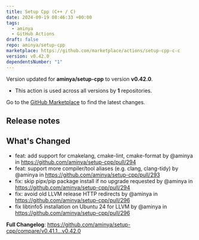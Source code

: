 ```yaml
---
title: Setup Cpp (C++ / C)
date: 2024-09-19 08:46:33 +00:00
tags:
  - aminya
  - GitHub Actions
draft: false
repo: aminya/setup-cpp
marketplace: https://github.com/marketplace/actions/setup-cpp-c-c
version: v0.42.0
dependentsNumber: "1"
---
```



Version updated for **aminya/setup-cpp** to version **v0.42.0**.
- This action is used across all versions by **1** repositories.

Go to the [GitHub Marketplace](https://github.com/marketplace/actions/setup-cpp-c-c) to find the latest changes.

## Release notes

## What's Changed
* feat: add support for cmakelang, cmake-lint, cmake-format by @aminya in https://github.com/aminya/setup-cpp/pull/294
* feat: support more compiler/tool aliases (e.g. clang, clang-tidy) by @aminya in https://github.com/aminya/setup-cpp/pull/293
* fix: skip pipx/pip package install if no upgrade requested  by @aminya in https://github.com/aminya/setup-cpp/pull/294
* fix: avoid old LLVM release HTTP redirects by @aminya in https://github.com/aminya/setup-cpp/pull/296
* fix libtinfo5 installation on Ubuntu 24 for LLVM by @aminya in https://github.com/aminya/setup-cpp/pull/296


**Full Changelog**: https://github.com/aminya/setup-cpp/compare/v0.41.1...v0.42.0
